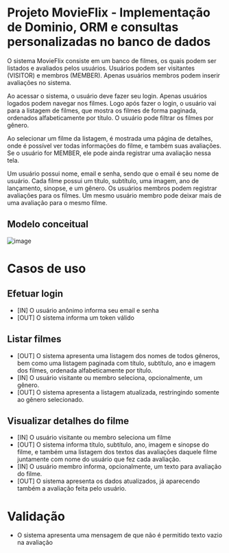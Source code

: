 # Projeto MovieFlix - Implementação de Dominio, ORM e consultas personalizadas no banco de dados

O sistema MovieFlix consiste em um banco de filmes, os quais podem ser listados e avaliados pelos usuários. Usuários podem ser visitantes (VISITOR) e membros (MEMBER). Apenas usuários membros podem inserir avaliações no sistema.

Ao acessar o sistema, o usuário deve fazer seu login. Apenas usuários logados podem navegar nos filmes. Logo após fazer o login, o usuário vai para a listagem de filmes, que mostra os filmes de forma paginada, ordenados alfabeticamente por título. O usuário pode filtrar os filmes por gênero.

Ao selecionar um filme da listagem, é mostrada uma página de detalhes, onde é possível ver todas informações do filme, e também suas avaliações. Se o usuário for MEMBER, ele pode ainda registrar uma avaliação nessa tela.

Um usuário possui nome, email e senha, sendo que o email é seu nome de usuário. Cada filme possui um título, subtítulo, uma imagem, ano de lançamento, sinopse, e um gênero. Os usuários membros podem registrar avaliações para os filmes. Um mesmo usuário membro pode deixar mais de uma avaliação para o mesmo filme.

## Modelo conceitual

![image](https://user-images.githubusercontent.com/100853329/178622738-80b68bb6-cf33-44db-8178-14513b89022b.png)

# Casos de uso
## Efetuar login
- [IN] O usuário anônimo informa seu email e senha
- [OUT] O sistema informa um token válido
## Listar filmes
- [OUT] O sistema apresenta uma listagem dos nomes de todos gêneros, bem como uma listagem paginada com título, subtítulo, ano e imagem dos filmes, ordenada alfabeticamente por título.
- [IN] O usuário visitante ou membro seleciona, opcionalmente, um gênero.
- [OUT] O sistema apresenta a listagem atualizada, restringindo somente ao gênero selecionado.
## Visualizar detalhes do filme
- [IN] O usuário visitante ou membro seleciona um filme
- [OUT] O sistema informa título, subtítulo, ano, imagem e sinopse do filme, e também uma listagem dos textos das avaliações daquele filme juntamente com nome do usuário que fez cada avaliação.
- [IN] O usuário membro informa, opcionalmente, um texto para avaliação do filme.
- [OUT] O sistema apresenta os dados atualizados, já aparecendo também a avaliação feita pelo usuário.

# Validação
- O sistema apresenta uma mensagem de que não é permitido texto vazio na avaliação 




